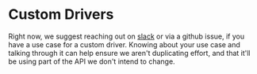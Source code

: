 # Custom Drivers

Right now, we suggest reaching out on [slack](https://join.slack.com/t/hamilton-opensource/shared\_invite/zt-1bjs72asx-wcUTgH7q7QX1igiQ5bbdcg) or via a github issue, if you have a use case for a custom driver. Knowing about your use case and talking through it can help ensure we aren't duplicating effort, and that it'll be using part of the API we don't intend to change.
